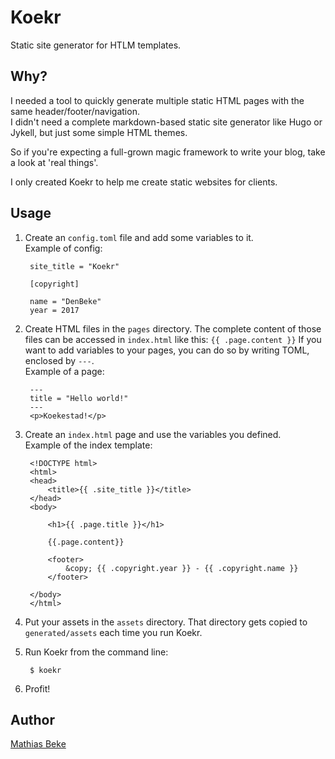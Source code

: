 Koekr
=====

Static site generator for HTLM templates.

Why?
----

I needed a tool to quickly generate multiple static HTML pages with the same header/footer/navigation.  
I didn't need a complete markdown-based static site generator like Hugo or Jykell, but just some simple HTML themes.

So if you're expecting a full-grown magic framework to write your blog, take a look at 'real things'.

I only created Koekr to help me create static websites for clients.


Usage
-----

1. Create an `config.toml` file and add some variables to it.  
Example of config:

        site_title = "Koekr"
        
        [copyright]
        
        name = "DenBeke"
        year = 2017
    

1. Create HTML files in the `pages` directory.
The complete content of those files can be accessed in `index.html` like this: `{{ .page.content }}`
If you want to add variables to your pages, you can do so by writing TOML, enclosed by `---`.  
Example of a page:

        ---
        title = "Hello world!"
        ---
        <p>Koekestad!</p>

1. Create an `index.html` page and use the variables you defined.  
Example of the index template:

        <!DOCTYPE html>
        <html>
        <head>
            <title>{{ .site_title }}</title>
        </head>
        <body>
        
            <h1>{{ .page.title }}</h1>
        
            {{.page.content}}
        
            <footer>
                &copy; {{ .copyright.year }} - {{ .copyright.name }}
            </footer>
        
        </body>
        </html>

1. Put your assets in the `assets` directory. That directory gets copied to `generated/assets` each time you run Koekr.

1. Run Koekr from the command line:
        
        $ koekr

1. Profit!


Author
------

[Mathias Beke](https://denbeke.be)